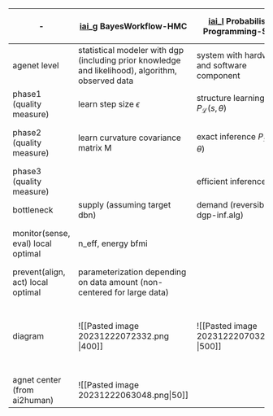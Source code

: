 
| -                                  | [iai_g](https://github.com/Data4DM/BayesSD/discussions/174) BayesWorkflow-HMC                     | [iai_l](https://github.com/Data4DM/BayesSD/discussions/174) Probabilistic Programming-SMC | [o4s_l](https://github.com/Data4DM/BayesSD/discussions/159)ops for startup<br>[o4e_g](https://github.com/Data4DM/BayesSD/discussions/161) ops for entrepreneur + ecosystem |
| ---------------------------------- | ------------------------------------------------------------------------------------------------- | ----------------------------------------------------------------------------------------- | -------------------------------------------------------------------------------------------------------------------------------------------------------------------------- |
| agenet level                       | statistical modeler with dgp (including prior knowledge and likelihood), algorithm, observed data | system with hardware and software component                                               | individual+ai                                                                                                                                                              |
| phase1 (quality measure)           | learn step size $\epsilon$                                                                        | structure learning $P_\mathcal{L}(s,\theta)$                                              | 🌳nail (product-market fit)<br>before graduate with energy and time but no money                                                                                           |
| phase2 (quality measure)           | learn curvature covariance matrix M                                                               | exact inference $P_\mathcal{L}(y\|s,\theta)$                                              | ⛰️scale (growth given product-market fit)<br>adults with energy and money but no time                                                                                      |
| phase3 (quality measure)           |                                                                                                   | efficient inference                                                                       | 🌊sail<br>elderly with time and money but no energy                                                                                                                        |
| bottleneck                         | supply (assuming target dbn)                                                                      | demand (reversible dgp-inf.alg)                                                           | demand, supply                                                                                                                                                             |
| monitor(sense, eval) local optimal | n_eff, energy bfmi                                                                                |                                                                                           | CTO vs CMO perceives higher demand vs supply uncertainty (market vs product)                                                                                               |
| prevent(align, act) local optimal  | parameterization depending on data amount (non-centered for large data)                           |                                                                                           | acculturate (frequent synthesize)                                                                                                                                          |
| diagram                            | ![[Pasted image 20231222072332.png \|400]]                                                        | ![[Pasted image 20231222070323.png \|500]]                                                | ![[Pasted image 20240122063934.png]]<br>![[Pasted image 20231222071150.png \|300]]![[Pasted image 20231226155653.png \|300]]                                               |
| agnet center (from ai2human)       | ![[Pasted image 20231222063048.png\|50]]                                                          |                                                                                           | ![[Pasted image 20231222063424.png\|50]]                                                                                                                                   |
